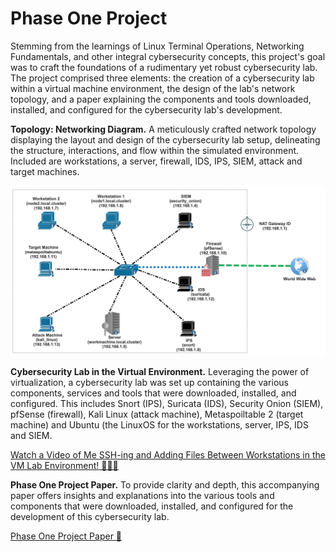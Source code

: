 # Phase One Project

Stemming from the learnings of Linux Terminal Operations, Networking Fundamentals, and other integral cybersecurity concepts, this project's goal was to craft the foundations of a rudimentary yet robust cybersecurity lab.  The project comprised three elements: the creation of a cybersecurity lab within a virtual machine environment, the design of the lab's network topology, and a paper explaining the components and tools downloaded, installed, and configured for the cybersecurity lab's development.

**Topology: Networking Diagram.** A meticulously crafted network topology displaying the layout and design of the cybersecurity lab setup, delineating the structure, interactions, and flow within the simulated environment.  Included are workstations, a server, firewall, IDS, IPS, SIEM, attack and target machines.

![Cybersecurity Lab Topology](https://github.com/janepierresgithub/TKHPhaseOneProject/blob/main/phaseonetopography.jpg)

**Cybersecurity Lab in the Virtual Environment.** Leveraging the power of virtualization, a cybersecurity lab was set up containing the various components, services and tools that were downloaded, installed, and configured. This includes Snort (IPS), Suricata (IDS), Security Onion (SIEM), pfSense (firewall), Kali Linux (attack machine), Metaspoiltable 2 (target machine) and Ubuntu (the LinuxOS for the workstations, server, IPS, IDS and SIEM.

[Watch a Video of Me SSH-ing and Adding Files Between Workstations in the VM Lab Environment! 👩🏽‍💻 ](https://drive.google.com/file/d/12PJfjlKgD52L-fcegIMuijqrzhA6-gfP/view?usp=sharing)

**Phase One Project Paper.** To provide clarity and depth, this accompanying paper offers insights and explanations into the various tools and components that were downloaded, installed, and configured for the development of this cybersecurity lab. 

[Phase One Project Paper 📃](https://github.com/janepierresgithub/tkh_if_cs_phase1_project/blob/main/tkh_if_cse_p1_end_project_paper(pierre_jane).pdf)
